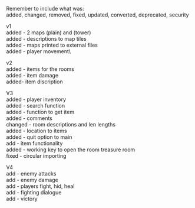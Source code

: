 Remember to include what was:\
added, changed, removed, fixed, updated, converted, deprecated, security

v1\
added - 2 maps (plain) and (tower)\
added - descriptions to map tiles\
added - maps printed to external files\
added - player movement\


v2\
added - items for the rooms\
added - item damage\
added- item discription


V3\
added - player inventory\
added - search function\
added - function to get item\
added - comments\
changed - room descriptions and len lengths\
added - location to items\
added - quit option to main\
add - item functionality \
added - working key to open the room treasure room\
fixed - circular importing


V4\
add - enemy attacks\
add - enemy damage\
add - players fight, hid, heal\
add - fighting dialogue\
add - victory





